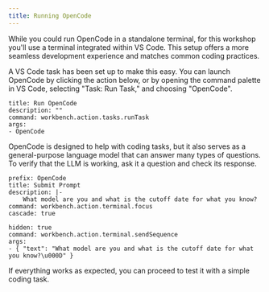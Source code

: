 ```yaml
---
title: Running OpenCode
---
```


While you could run OpenCode in a standalone terminal, for this workshop you'll use a terminal integrated within VS Code. This setup offers a more seamless development experience and matches common coding practices.

A VS Code task has been set up to make this easy. You can launch OpenCode by clicking the action below, or by opening the command palette in VS Code, selecting "Task: Run Task," and choosing "OpenCode".

```editor:execute-command
title: Run OpenCode
description: ""
command: workbench.action.tasks.runTask
args:
- OpenCode
```

OpenCode is designed to help with coding tasks, but it also serves as a general-purpose language model that can answer many types of questions. To verify that the LLM is working, ask it a question and check its response.

```editor:execute-command
prefix: OpenCode
title: Submit Prompt
description: |-
    What model are you and what is the cutoff date for what you know?
command: workbench.action.terminal.focus
cascade: true
```

```editor:execute-command
hidden: true
command: workbench.action.terminal.sendSequence
args:
- { "text": "What model are you and what is the cutoff date for what you know?\u000D" }
```

If everything works as expected, you can proceed to test it with a simple coding task.
